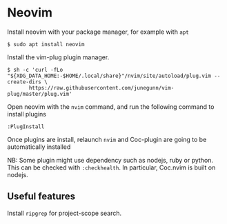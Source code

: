 # Neovim
Install neovim with your package manager, for example with `apt`
```shell
$ sudo apt install neovim
```

Install the vim-plug plugin manager.
```shell
$ sh -c 'curl -fLo "${XDG_DATA_HOME:-$HOME/.local/share}"/nvim/site/autoload/plug.vim --create-dirs \
       https://raw.githubusercontent.com/junegunn/vim-plug/master/plug.vim'
```

Open neovim with the `nvim` command, and run the following command to install plugins
```vim
:PlugInstall
```
Once plugins are install, relaunch `nvim` and Coc-plugin are going to be automatically installed

NB: Some plugin might use dependency such as nodejs, ruby or python.
This can be checked with `:checkhealth`. In particular, Coc.nvim is built on nodejs.

## Useful features
Install `ripgrep` for project-scope search.

